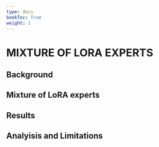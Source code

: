 ```yaml
---
type: docs
bookToc: True
weight: 1
---
```


# MIXTURE OF LORA EXPERTS

## Background

## Mixture of LoRA experts

## Results

## Analyisis and Limitations
